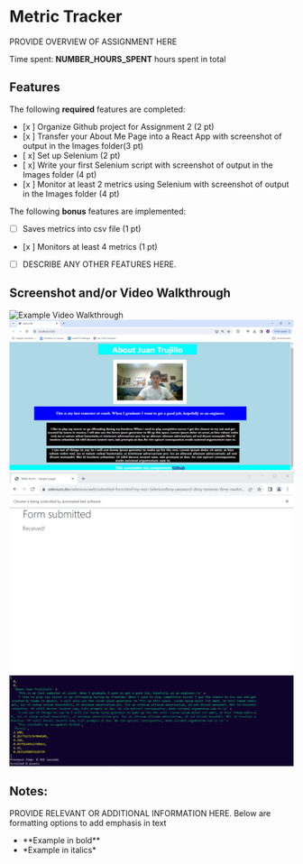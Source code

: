 # Metric Tracker

PROVIDE OVERVIEW OF ASSIGNMENT HERE

Time spent: **NUMBER_HOURS_SPENT** hours spent in total

## Features

The following **required** features are completed:

- [x ] Organize Github project for Assignment 2 (2 pt)
- [x ] Transfer your About Me Page into a React App with screenshot of output in the Images folder(3 pt)
- [ x] Set up Selenium (2 pt)
- [ x] Write your first Selenium script with screenshot of output in the Images folder (4 pt)
- [x ] Monitor at least 2 metrics using Selenium with screenshot of output in the Images folder (4 pt)

The following **bonus** features are implemented:

- [ ] Saves metrics into csv file (1 pt)
- [x ] Monitors at least 4 metrics (1 pt)
- [ ] DESCRIBE ANY OTHER FEATURES HERE.

## Screenshot and/or Video Walkthrough

<img src="https://imgur.com/gallery/4rAXx5x" title='Example Video Walkthrough' width='' alt='Example Video Walkthrough' />
<img src="./Images/About_me_on_react.png" title='About Me on React' width='' alt='ABout me' />
<img src="./Images/selenium_tutorial_output.png" title='Selenium tutorial output' width='' alt='Selenium output' />
<img src="./Images/metric_tracker_output.png" title='metric tracker output' width='' alt='metric stats' />


## Notes:
PROVIDE RELEVANT OR ADDITIONAL INFORMATION HERE. Below are formatting options to add emphasis in text
<ul>
  <li>**Example in bold**</li>
  <li>*Example in italics*</li>
</ul>
